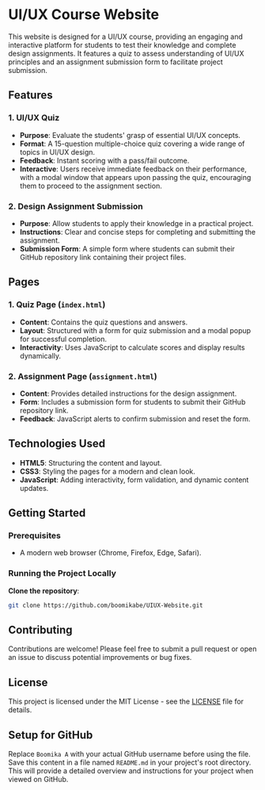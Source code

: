# UI/UX Course Website

This website is designed for a UI/UX course, providing an engaging and interactive platform for students to test their knowledge and complete design assignments. It features a quiz to assess understanding of UI/UX principles and an assignment submission form to facilitate project submission.

## Features

### 1. UI/UX Quiz
- **Purpose**: Evaluate the students' grasp of essential UI/UX concepts.
- **Format**: A 15-question multiple-choice quiz covering a wide range of topics in UI/UX design.
- **Feedback**: Instant scoring with a pass/fail outcome.
- **Interactive**: Users receive immediate feedback on their performance, with a modal window that appears upon passing the quiz, encouraging them to proceed to the assignment section.

### 2. Design Assignment Submission
- **Purpose**: Allow students to apply their knowledge in a practical project.
- **Instructions**: Clear and concise steps for completing and submitting the assignment.
- **Submission Form**: A simple form where students can submit their GitHub repository link containing their project files.

## Pages

### 1. Quiz Page (`index.html`)
- **Content**: Contains the quiz questions and answers.
- **Layout**: Structured with a form for quiz submission and a modal popup for successful completion.
- **Interactivity**: Uses JavaScript to calculate scores and display results dynamically.

### 2. Assignment Page (`assignment.html`)
- **Content**: Provides detailed instructions for the design assignment.
- **Form**: Includes a submission form for students to submit their GitHub repository link.
- **Feedback**: JavaScript alerts to confirm submission and reset the form.

## Technologies Used

- **HTML5**: Structuring the content and layout.
- **CSS3**: Styling the pages for a modern and clean look.
- **JavaScript**: Adding interactivity, form validation, and dynamic content updates.

## Getting Started

### Prerequisites
- A modern web browser (Chrome, Firefox, Edge, Safari).

### Running the Project Locally
**Clone the repository**:
   ```bash
   git clone https://github.com/boomikabe/UIUX-Website.git
   ```

## Contributing
Contributions are welcome! Please feel free to submit a pull request or open an issue to discuss potential improvements or bug fixes.

## License

This project is licensed under the MIT License - see the [LICENSE](LICENSE) file for details.

## Setup for GitHub

Replace `Boomika A` with your actual GitHub username before using the file. Save this content in a file named `README.md` in your project's root directory. This will provide a detailed overview and instructions for your project when viewed on GitHub.
